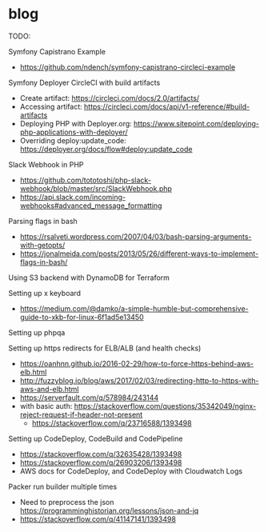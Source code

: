 # blog

TODO:

Symfony Capistrano Example

* https://github.com/ndench/symfony-capistrano-circleci-example

Symfony Deployer CircleCI with build artifacts

* Create artifact: https://circleci.com/docs/2.0/artifacts/
* Accessing artifact: https://circleci.com/docs/api/v1-reference/#build-artifacts
* Deploying PHP with Deployer.org: https://www.sitepoint.com/deploying-php-applications-with-deployer/
* Overriding deploy:update_code: https://deployer.org/docs/flow#deploy:update_code

Slack Webhook in PHP

* https://github.com/tototoshi/php-slack-webhook/blob/master/src/SlackWebhook.php
* https://api.slack.com/incoming-webhooks#advanced_message_formatting<Paste>

Parsing flags in bash

* https://rsalveti.wordpress.com/2007/04/03/bash-parsing-arguments-with-getopts/
* https://jonalmeida.com/posts/2013/05/26/different-ways-to-implement-flags-in-bash/

Using S3 backend with DynamoDB for Terraform

Setting up x keyboard

* https://medium.com/@damko/a-simple-humble-but-comprehensive-guide-to-xkb-for-linux-6f1ad5e13450

Setting up phpqa

Setting up https redirects for ELB/ALB (and health checks)

* https://oanhnn.github.io/2016-02-29/how-to-force-https-behind-aws-elb.html
* http://fuzzyblog.io/blog/aws/2017/02/03/redirecting-http-to-https-with-aws-and-elb.html
* https://serverfault.com/q/578984/243144
* with basic auth: https://stackoverflow.com/questions/35342049/nginx-reject-request-if-header-not-present
    * https://stackoverflow.com/q/23716588/1393498

Setting up CodeDeploy, CodeBuild and CodePipeline

* https://stackoverflow.com/q/32635428/1393498
* https://stackoverflow.com/q/26903206/1393498
* AWS docs for CodeDeploy, and CodeDeploy with Cloudwatch Logs

Packer run builder multiple times

* Need to preprocess the json https://programminghistorian.org/lessons/json-and-jq
* https://stackoverflow.com/q/41147141/1393498
